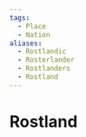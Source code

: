```yaml
---
tags:
  - Place
  - Nation
aliases:
  - Rostlandic
  - Rosterlander
  - Rostlanders
  - Rostland
---
```

# Rostland
